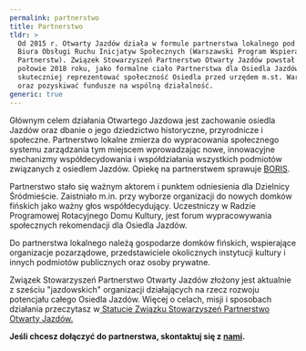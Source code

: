 ```yaml
---
permalink: partnerstwo
title: Partnerstwo
tldr: >
  Od 2015 r. Otwarty Jazdów działa w formule partnerstwa lokalnego pod opieką
  Biura Obsługi Ruchu Inicjatyw Społecznych (Warszawski Program Wspierania
  Partnerstw). Związek Stowarzyszeń Partnerstwo Otwarty Jazdów powstał w drugiej
  połowie 2018 roku, jako formalne ciało Partnerstwa dla Osiedla Jazdów, aby
  skuteczniej reprezentować społeczność Osiedla przed urzędem m.st. Warszawy
  oraz pozyskiwać fundusze na wspólną działalność. 
generic: true
---
```

Głównym celem działania Otwartego Jazdowa jest zachowanie osiedla Jazdów oraz dbanie o jego dziedzictwo historyczne, przyrodnicze i społeczne. Partnerstwo lokalne zmierza do wypracowania społecznego systemu zarządzania tym miejscem wprowadzając nowe, innowacyjne mechanizmy współdecydowania i współdziałania wszystkich podmiotów związanych z osiedlem Jazdów. Opiekę na partnerstwem sprawuje [BORIS](https://www.facebook.com/stowarzyszenieboris/).

Partnerstwo stało się ważnym aktorem i punktem odniesienia dla Dzielnicy Śródmieście. Zaistniało m.in. przy wyborze organizacji do nowych domków fińskich jako ważny głos współdecydujący. Uczestniczy w Radzie Programowej Rotacyjnego Domu Kultury, jest forum wypracowywania społecznych rekomendacji dla Osiedla Jazdów.

Do partnerstwa lokalnego należą gospodarze domków fińskich, wspierające organizacje pozarządowe, przedstawiciele okolicznych instytucji kultury i innych podmiotów publicznych oraz osoby prywatne. 

Związek Stowarzyszeń Partnerstwo Otwarty Jazdów złożony jest aktualnie z sześciu "jazdowskich" organizacji działających na rzecz rozwoju potencjału całego Osiedla Jazdów. Więcej o celach, misji i sposobach działania przeczytasz w[ Statucie Związku Stowarzyszeń Partnerstwo Otwarty Jazdów.](https://drive.google.com/file/d/1xXlxdlXRn6QKa5sg1v_M4x8Pu7N9iDov/view?usp=sharing)

**Jeśli chcesz dołączyć do partnerstwa, skontaktuj się z [nami](#oj-footer).**